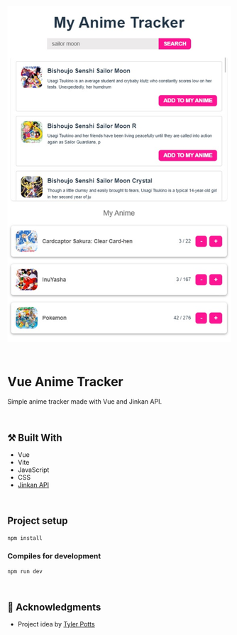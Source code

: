 <p align="center">
  <img src="https://github.com/carla-ng/vue-anime-tracker/blob/master/src/assets/readme_image_1.jpg?raw=true" alt="Anime tracker app">
</p>

<br/>

# Vue Anime Tracker
Simple anime tracker made with Vue and Jinkan API.

<br/>

## :hammer_and_pick: Built With
* Vue
* Vite
* JavaScript
* CSS
* [Jinkan API](https://jikan.moe/)

<br/>

## Project setup
```
npm install
```

### Compiles for development
```
npm run dev
```

<br/>

## :clap: Acknowledgments
* Project idea by [Tyler Potts](https://tylerpotts.co.uk/)
